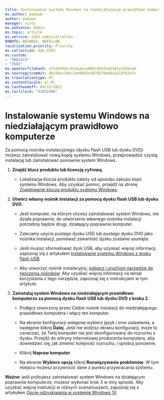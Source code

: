 ```yaml
---
title: Instalowanie systemu Windows na niedziałającym prawidłowo komputerze
ms.author: pebaum
author: pebaum
manager: scotv
ms.audience: Admin
ms.topic: article
ms.service: o365-administration
ROBOTS: NOINDEX, NOFOLLOW
localization_priority: Priority
ms.collection: Adm_O365
ms.custom:
- "9001473"
- "3501"
ms.openlocfilehash: e741b99dcc01aaabce001c8b8fe45161a1d3badd
ms.sourcegitcommit: 8bc60ec34bc1e40685e3976576e04a2623f63a7c
ms.translationtype: HT
ms.contentlocale: pl-PL
ms.lasthandoff: 04/15/2021
ms.locfileid: "51831996"
---
```

# <a name="install-windows-on-a-nonfunctional-pc"></a>Instalowanie systemu Windows na niedziałającym prawidłowo komputerze

Za pomocą nośnika instalacyjnego (dysku flash USB lub dysku DVD) możesz zainstalować nową kopię systemu Windows, przeprowadzić czystą instalację lub zainstalować ponownie system Windows.

1. **Znajdź klucz produktu lub licencję cyfrową**.

    - Lokalizacja klucza produktu zależy od sposobu zakupu kopii systemu Windows. Aby uzyskać pomoc, przejdź na stronę [Znajdowanie klucza produktu systemu Windows](https://support.microsoft.com/help/10749/windows-10-find-product-key). 

2. **Utwórz własny nośnik instalacji za pomocą dysku flash USB lub dysku DVD**.

    - Jeśli komputer, na którym chcesz zainstalować system Windows, nie działa poprawnie, do utworzenia własnego nośnika instalacji potrzebny będzie drugi, działający poprawnie komputer.

    - Zalecamy użycie pustego dysku USD lub pustego dysku DVD jako nośnika instalacji, ponieważ zawartość dysku zostanie usunięta.

    - Jeśli musisz sformatować dysk USB, aby uzyskać więcej informacji, zapoznaj się z artykułem [Instalowanie systemu Windows z dysku flash USB](https://docs.microsoft.com/windows-hardware/manufacture/desktop/install-windows-from-a-usb-flash-drive).

    - Aby utworzyć nośnik instalacyjny, [pobierz i uruchom narzędzie do tworzenia nośników](https://www.microsoft.com/software-download/windows10). Aby uzyskać więcej informacji na temat korzystania z tego narzędzia, zapoznaj się z instrukcjami w tym artykule.

3. **Zainstaluj system Windows na niedziałającym prawidłowo komputerze za pomocą dysku flash USB lub dysku DVD z kroku 2**.

    - Podłącz utworzony przez Ciebie nośnik instalacji do niedziałającego prawidłowo komputera i włącz ten komputer.

    - Na ekranie konfiguracji wstępnej wybierz język i inne ustawienia, a następnie kliknij **Dalej**. Jeśli nie widzisz ekranu konfiguracji, może to oznaczać, że Twój komputer nie jest skonfigurowany do rozruchu z dysku. Przejdź do witryny internetowej producenta komputera, aby dowiedzieć się, jak zmienić kolejność rozruchu, i spróbuj ponownie.

    - Kliknij **Napraw komputer**.

    - Na ekranie **Wybierz opcję** kliknij **Rozwiązywanie problemów**. W tym miejscu możesz przywrócić dane z punktu przywracania systemu.

**Ważne**: jeśli próbujesz zainstalować system Windows na działającym poprawnie komputerze, możesz wykonać krok 3 w inny sposób. Aby uzyskać więcej instrukcji w różnych scenariuszach, zapoznaj się z artykułem [Opcje odzyskiwania w systemie Windows 10](https://support.microsoft.com/help/12415/windows-10-recovery-options).
